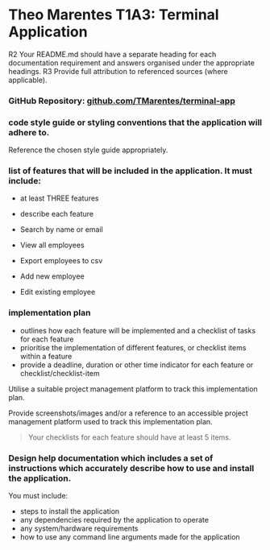 # Theo Marentes T1A3: Terminal Application

R2	Your README.md should have a separate heading for each documentation requirement and answers organised under the appropriate headings.
R3	Provide full attribution to referenced sources (where applicable).

### GitHub Repository: [github.com/TMarentes/terminal-app](https://github.com/TMarentes/terminal-app) 

### code style guide or styling conventions that the application will adhere to.
Reference the chosen style guide appropriately.


### list of features that will be included in the application. It must include:
- at least THREE features
- describe each feature

- Search by name or email
- View all employees
- Export employees to csv
- Add new employee
- Edit existing employee



### implementation plan
- outlines how each feature will be implemented and a checklist of tasks for each feature
- prioritise the implementation of different features, or checklist items within a feature
- provide a deadline, duration or other time indicator for each feature or checklist/checklist-item

Utilise a suitable project management platform to track this implementation plan.

Provide screenshots/images and/or a reference to an accessible project management platform used to track this implementation plan. 


> Your checklists for each feature should have at least 5 items.


### Design help documentation which includes a set of instructions which accurately describe how to use and install the application.

You must include:
- steps to install the application
- any dependencies required by the application to operate
- any system/hardware requirements
- how to use any command line arguments made for the application